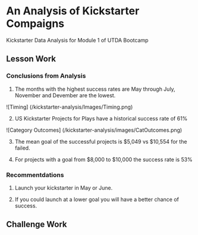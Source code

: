# An Analysis of Kickstarter Compaigns

Kickstarter Data Analysis for Module 1 of UTDA Bootcamp

## Lesson Work

### Conclusions from Analysis

1. The months with the highest success rates are May through July, November and Devember are the lowest.

![Timing] (/kickstarter-analysis/Images/Timing.png)

2. US Kickstarter Projects for Plays have a historical success rate of 61% 

![Category Outcomes] (/kickstarter-analysis/images/CatOutcomes.png)

3. The mean goal of the successful projects is $5,049 vs $10,554 for the failed.

4. For projects with a goal from $8,000 to $10,000 the success rate is 53% 

### Recommentdations

1. Launch your kickstarter in May or June.

2. If you could launch at a lower goal you will have a better chance of success.

## Challenge Work
